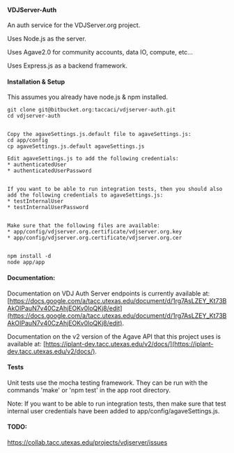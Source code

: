 #### VDJServer-Auth
An auth service for the VDJServer.org project.

Uses Node.js as the server.

Uses Agave2.0 for community accounts, data IO, compute, etc...

Uses Express.js as a backend framework.

#### Installation & Setup
This assumes you already have node.js & npm installed.

```  
git clone git@bitbucket.org:taccaci/vdjserver-auth.git
cd vdjserver-auth


Copy the agaveSettings.js.default file to agaveSettings.js:  
cd app/config  
cp agaveSettings.js.default agaveSettings.js

Edit agaveSettings.js to add the following credentials:  
* authenticatedUser  
* authenticatedUserPassword  


If you want to be able to run integration tests, then you should also add the following credentials to agaveSettings.js:  
* testInternalUser  
* testInternalUserPassword  


Make sure that the following files are available:  
* app/config/vdjserver.org.certificate/vdjserver.org.key  
* app/config/vdjserver.org.certificate/vdjserver.org.cer  


npm install -d
node app/app  
```  


#### Documentation:
Documentation on VDJ Auth Server endpoints is currently available at: [https://docs.google.com/a/tacc.utexas.edu/document/d/1rg7AsLZEY_Kt73BAkOIPauN7v40CzAhjEOKv0loQKj8/edit](https://docs.google.com/a/tacc.utexas.edu/document/d/1rg7AsLZEY_Kt73BAkOIPauN7v40CzAhjEOKv0loQKj8/edit).  

Documentation on the v2 version of the Agave API that this project uses is available at: [https://iplant-dev.tacc.utexas.edu/v2/docs/](https://iplant-dev.tacc.utexas.edu/v2/docs/).  


#### Tests
Unit tests use the mocha testing framework. They can be run with the commands 'make' or 'npm test' in the app root directory.

Note: If you want to be able to run integration tests, then make sure that test internal user credentials have been added to app/config/agaveSettings.js.

#### TODO:
https://collab.tacc.utexas.edu/projects/vdjserver/issues
